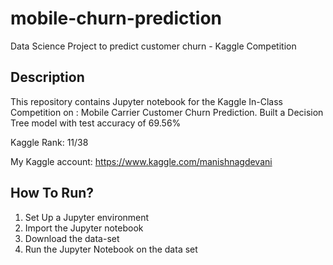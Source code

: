 # mobile-churn-prediction
Data Science Project to predict customer churn - Kaggle Competition

## Description
This repository contains Jupyter notebook for the Kaggle In-Class Competition on : Mobile Carrier Customer Churn Prediction.
Built a Decision Tree model with test accuracy of 69.56%

Kaggle Rank: 11/38

My Kaggle account: https://www.kaggle.com/manishnagdevani

## How To Run?
1. Set Up a Jupyter environment
2. Import the Jupyter notebook
3. Download the data-set
4. Run the Jupyter Notebook on the data set
